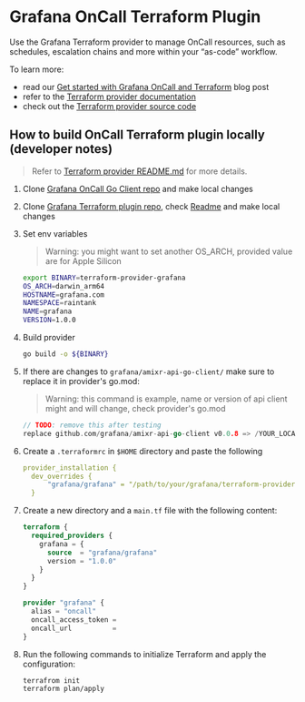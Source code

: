# Grafana OnCall Terraform Plugin

Use the Grafana Terraform provider to manage OnCall resources, such as schedules, escalation chains and
more within your “as-code” workflow.

To learn more:

* read our [Get started with Grafana OnCall and Terraform](
<https://grafana.com/blog/2022/08/29/get-started-with-grafana-oncall-and-terraform/>) blog post
* refer to the [Terraform provider documentation](https://registry.terraform.io/providers/grafana/oncall/latest/docs)
* check out the [Terraform provider source code](https://github.com/grafana/terraform-provider-grafana)

## How to build OnCall Terraform plugin locally (developer notes)

> Refer to [Terraform provider README.md](https://github.com/grafana/terraform-provider-grafana/blob/master/README.md)
for more details.

1. Clone [Grafana OnCall Go Client repo](https://github.com/grafana/amixr-api-go-client/) and make local changes
1. Clone [Grafana Terraform plugin repo](https://github.com/grafana/terraform-provider-grafana),
check [Readme](https://github.com/grafana/terraform-provider-grafana/blob/master/README.md) and make local changes
1. Set env variables
  
    > Warning: you might want to set another OS_ARCH, provided value are for Apple Silicon

    ```bash
    export BINARY=terraform-provider-grafana
    OS_ARCH=darwin_arm64
    HOSTNAME=grafana.com
    NAMESPACE=raintank
    NAME=grafana
    VERSION=1.0.0
    ```

1. Build provider

    ```bash
    go build -o ${BINARY}
    ```

1. If there are changes to `grafana/amixr-api-go-client/` make sure to replace it in provider's go.mod:

    > Warning: this command is example, name or version of api client might and will change, check provider's go.mod

    ```go
    // TODO: remove this after testing
    replace github.com/grafana/amixr-api-go-client v0.0.8 => /YOUR_LOCAL_PATH/amixr-api-go-client
    ```

1. Create a `.terraformrc` in `$HOME` directory and paste the following

    ```yaml
    provider_installation {
      dev_overrides {
          "grafana/grafana" = "/path/to/your/grafana/terraform-provider" # this path is the directory where the binary is built
      }
    ```

1. Create a new directory and a `main.tf` file with the following content:

    ```terraform
    terraform {
      required_providers {
        grafana = {
          source  = "grafana/grafana"
          version = "1.0.0"
        }
      }
    }

    provider "grafana" {
      alias = "oncall"
      oncall_access_token = 
      oncall_url          =  
    }
    ```

1. Run the following commands to initialize Terraform and apply the configuration:

    ```bash
    terrafrom init
    terraform plan/apply
    ```
